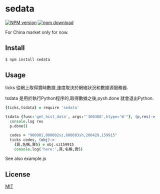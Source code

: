 sedata
=======

[![NPM version][npm-image]][npm-url]
[![npm download][download-image]][download-url]

[npm-image]: https://img.shields.io/npm/v/sedata.svg?style=flat-square
[npm-url]: https://npmjs.org/package/sedata
[download-image]: https://img.shields.io/npm/dm/sedata.svg?style=flat-square
[download-url]: https://npmjs.org/package/sedata

For China market only for now.


## Install

```bash
$ npm install sedata
```

## Usage

ticks 從網上取得實時數據,速度取決於網絡狀況和數據源服務器.

tsdata 是用於執行Python程序的,取得數據之後,pysh.done 就會退出Python.


```coffeescript
{ticks,tsdata} = require 'sedata'

tsdata {func:'get_hist_data', args:"'300388',ktype='W'"}, (p,res)->
  console.log res
  p.done()

  codes = "900901,000002sz,600603sh,200429,159915"
  ticks codes, (obj)->
    {買,名稱,賣5} = obj.sz159915
    console.log('here:',買,名稱,賣5)
```

See also example.js

## License

[MIT](LICENSE.txt)
